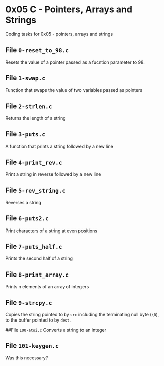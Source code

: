 # 0x05 C - Pointers, Arrays and Strings
Coding tasks for 0x05 - pointers, arrays and strings

## File `0-reset_to_98.c`
Resets the value of a pointer passed as a fucntion parameter to 98.

## File `1-swap.c`
Function that swaps the value of two variables passed as pointers

## File `2-strlen.c`
Returns the length of a string

## File `3-puts.c`
A function that prints a string followed by a new line

## File `4-print_rev.c`
Print a string in reverse followed by a new line

## File `5-rev_string.c`
Reverses a string

## File `6-puts2.c`
Print characters of a string at even positions

## File `7-puts_half.c`
Prints the second half of a string

## File `8-print_array.c`
Prints n elements of an array of integers

## File `9-strcpy.c`
Copies the string pointed to by `src` including the terminating null byte (`\0`), to the buffer pointed to by `dest`.

##File `100-atoi.c`
Converts a string to an integer

## File `101-keygen.c`
Was this necessary? 
